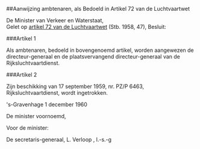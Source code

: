 <meta http-equiv='Content-Type' content='text/html; charset=utf-8' />

##Aanwijzing ambtenaren, als Bedoeld in Artikel 72 van de Luchtvaartwet

De Minister van Verkeer en Waterstaat,  
Gelet op [artikel 72 van de Luchtvaartwet](../../../../../../../../../../../../wet/luchtvaartwet/BWBR0002267/README.md) (Stb. 1958, 47),
Besluit:    

###Artikel  1  

Als ambtenaren, bedoeld in bovengenoemd artikel, worden aangewezen de directeur-generaal en de plaatsvervangend directeur-generaal van de Rijksluchtvaartdienst. 

###Artikel  2  

Zijn beschikking van 17 september 1959, nr. PZ/P 6463, Rijksluchtvaartdienst, wordt ingetrokken. 

's-Gravenhage 
1 december 1960    

De 
minister voornoemd, 

Voor de minister:

De 
secretaris-generaal, 
L.  Verloop , 
l.-s.-g    

